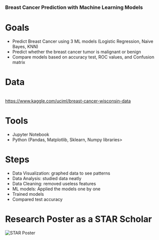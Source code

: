 ### Breast Cancer Prediction with Machine Learning Models

# Goals
- Predict Breast Cancer using 3 ML models (Logistic Regression, Naive Bayes, KNN) 
- Predict whether the breast cancer tumor is malignant or benign
- Compare models based on accuracy test, ROC values, and Confusion matrix

# Data
<br>https://www.kaggle.com/uciml/breast-cancer-wisconsin-data </br>

# Tools
- Jupyter Notebook
- Python (Pandas, Matplotlib, Sklearn, Numpy libraries>

# Steps 
- Data Visualization: graphed data to see patterns
- Data Analysis: studied data neatly
- Data Cleaning: removed useless features
- ML models: Applied the models one by one
- Trained models
- Compared test accuracy 

# Research Poster as a STAR Scholar

![STAR Poster](https://user-images.githubusercontent.com/57270552/95031998-cd9dfe80-0686-11eb-82dc-68fe9a8f7e8e.jpg)
